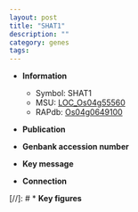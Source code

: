 ```yaml
---
layout: post
title: "SHAT1"
description: ""
category: genes
tags: 
---
```


* **Information**  
    + Symbol: SHAT1  
    + MSU: [LOC_Os04g55560](http://rice.uga.edu/cgi-bin/ORF_infopage.cgi?orf=LOC_Os04g55560)  
    + RAPdb: [Os04g0649100](http://rapdb.dna.affrc.go.jp/viewer/gbrowse_details/irgsp1?name=Os04g0649100)  

* **Publication**  

* **Genbank accession number**  

* **Key message**  

* **Connection**  

[//]: # * **Key figures**  


